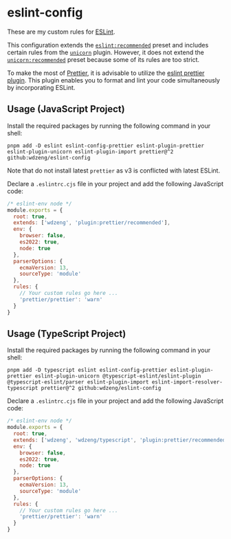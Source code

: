 # eslint-config

These are my custom rules for [ESLint](https://eslint.org/).

This configuration extends the
[`eslint:recommended`](https://github.com/eslint/eslint/blob/main/packages/js/src/configs/eslint-recommended.js)
preset and includes certain rules from the
[`unicorn`](https://github.com/sindresorhus/eslint-plugin-unicorn) plugin.
However, it does not extend the
[`unicorn:recommended`](https://github.com/sindresorhus/eslint-plugin-unicorn/blob/main/configs/recommended.js)
preset because some of its rules are too strict.

To make the most of [Prettier](https://prettier.io/), it is advisable to utilize
the
[eslint prettier plugin](https://github.com/prettier/eslint-plugin-prettier).
This plugin enables you to format and lint your code simultaneously by
incorporating ESLint.

## Usage (JavaScript Project)

Install the required packages by running the following command in your shell:

```shell
pnpm add -D eslint eslint-config-prettier eslint-plugin-prettier eslint-plugin-unicorn eslint-plugin-import prettier@^2 github:wdzeng/eslint-config
```

Note that do not install latest `prettier` as v3 is conflicted with latest
ESLint.

Declare a `.eslintrc.cjs` file in your project and add the following JavaScript
code:

```js
/* eslint-env node */
module.exports = {
  root: true,
  extends: ['wdzeng', 'plugin:prettier/recommended'],
  env: {
    browser: false,
    es2022: true,
    node: true
  },
  parserOptions: {
    ecmaVersion: 13,
    sourceType: 'module'
  },
  rules: {
    // Your custom rules go here ...
    'prettier/prettier': 'warn'
  }
}
```

## Usage (TypeScript Project)

Install the required packages by running the following command in your shell:

```shell
pnpm add -D typescript eslint eslint-config-prettier eslint-plugin-prettier eslint-plugin-unicorn @typescript-eslint/eslint-plugin @typescript-eslint/parser eslint-plugin-import eslint-import-resolver-typescript prettier@^2 github:wdzeng/eslint-config
```

Declare a `.eslintrc.cjs` file in your project and add the following JavaScript
code:

```js
/* eslint-env node */
module.exports = {
  root: true,
  extends: ['wdzeng', 'wdzeng/typescript', 'plugin:prettier/recommended'],
  env: {
    browser: false,
    es2022: true,
    node: true
  },
  parserOptions: {
    ecmaVersion: 13,
    sourceType: 'module'
  },
  rules: {
    // Your custom rules go here ...
    'prettier/prettier': 'warn'
  }
}
```
